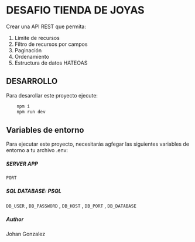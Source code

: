 # DESAFIO TIENDA DE JOYAS

Crear una API REST que permita:
1. Límite de recursos
2. Filtro de recursos por campos
3. Paginación
4. Ordenamiento
5. Estructura de datos HATEOAS


## DESARROLLO

Para desarollar este proyecto ejecute:

```bash
    npm i
    npm run dev
```

## Variables de entorno

Para ejecutar este proyecto, necesitarás agfegar las siguientes variables de entorno a tu archivo .env:

##### SERVER APP
`PORT`

##### SQL DATABASE: PSQL
`DB_USER` , `DB_PASSWORD` , `DB_HOST` , `DB_PORT` , `DB_DATABASE`

##### Author

Johan Gonzalez